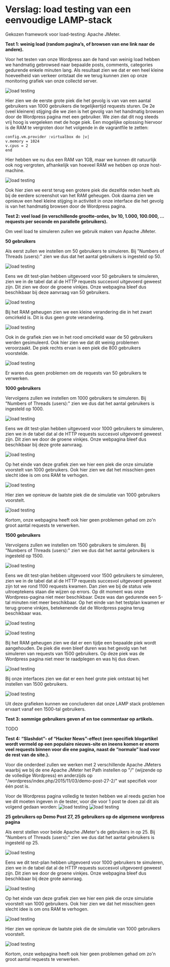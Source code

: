 # Verslag: load testing van een eenvoudige LAMP-stack #

Gekozen framework voor load-testing: Apache JMeter.


**Test 1: weinig load (random pagina’s, of browsen van ene link naar de andere).**

Voor het testen van onze Wordpress aan de hand van weinig load hebben we handmatig gebrowsed naar bepaalde posts, comments, categories gedurende enkele minuten lang. Als resultaat zien we dat er een heel kleine hoeveelheid van verkeer ontstaat die we terug kunnen zien op onze monitoring grafiek van onze collectd server. 

![load testing](https://github.com/HoGentTIN/ops3-g03/blob/master/deelopdracht01/Load-testing/load-testing-printscreens/browsen-load-memory.PNG)

Hier zien we de eerste grote piek die het gevolg is van van een aantal gebruikers van 1000 gebruikers die tegelijkertijd requests sturen. De 2e (veel kleinere) stijging die we zien is het gevolg van het handmatig browsen door de Wordpress pagina met een gebruiker. We zien dat dit nog steeds vrij hoog is vergeleken met de hoge piek. Een mogelijke oplossing hiervoor is de RAM te vergroten door het volgende in de vagrantfile te zetten:

    config.vm.provider :virtualbox do |v|
    v.memory = 1024 
    v.cpus = 2
    end

Hier hebben we nu dus een RAM van 1GB, maar we kunnen dit natuurlijk ook nog vergroten, afhankelijk van hoeveel RAM we hebben op onze host-machine.

![load testing](https://github.com/HoGentTIN/ops3-g03/blob/master/deelopdracht01/Load-testing/load-testing-printscreens/browsen-load.PNG)

Ook hier zien we eerst terug een grotere piek die dezelfde reden heeft als bij de eerdere screenshot van het RAM geheugen. Ook daarna zien we opnieuw een heel kleine stijging in activiteit in onze interface die het gevolg is van het handmatig browsen door de Wordpress pagina.

**Test 2: veel load (in verschillende grootte-ordes, bv 10, 1.000, 100.000, … requests per seconde en parallelle gebruikers).**

Om veel load te simuleren zullen we gebruik maken van Apache JMeter.

**50 gebruikers**

Als eerst zullen we instellen om 50 gebruikers te simuleren.
Bij "Numbers of Threads (users):" zien we dus dat het aantal gebruikers is ingesteld op 50.

![load testing](https://github.com/HoGentTIN/ops3-g03/blob/master/deelopdracht01/Load-testing/load-testing-printscreens/50-users.PNG)

Eens we dit test-plan hebben uitgevoerd voor 50 gebruikers te simuleren, zien we in de tabel dat al de HTTP requests succesvol uitgevoerd geweest zijn. Dit zien we door de groene vinkjes. Onze webpagina bleef dus beschikbaar bij deze aanvraag van 50 gebruikers.

![load testing](https://github.com/HoGentTIN/ops3-g03/blob/master/deelopdracht01/Load-testing/load-testing-printscreens/50-users-alles-slaagt.PNG)

Bij het RAM geheugen zien we een kleine verandering die in het zwart omcirkeld is. Dit is dus geen grote verandering.

![load testing](https://github.com/HoGentTIN/ops3-g03/blob/master/deelopdracht01/Load-testing/load-testing-printscreens/50-users-memory.PNG)

Ook in de grafiek zien we in het rood omcirkeld waar de 50 gebruikers werden gesimuleerd. Ook hier zien we dat dit weinig problemen veroorzaakt. De piek rechts ervan is een piek die 800 gebruikers voorstelde.

![load testing](https://github.com/HoGentTIN/ops3-g03/blob/master/deelopdracht01/Load-testing/load-testing-printscreens/50-users-interface.PNG)

Er waren dus geen problemen om de requests van 50 gebruikers te verwerken.

**1000 gebruikers**

Vervolgens zullen we instellen om 1000 gebruikers te simuleren.
Bij "Numbers of Threads (users):" zien we dus dat het aantal gebruikers is ingesteld op 1000.

![load testing](https://github.com/HoGentTIN/ops3-g03/blob/master/deelopdracht01/Load-testing/load-testing-printscreens/1000-users.PNG)

Eens we dit test-plan hebben uitgevoerd voor 1000 gebruikers te simuleren, zien we in de tabel dat al de HTTP requests succesvol uitgevoerd geweest zijn. Dit zien we door de groene vinkjes. Onze webpagina bleef dus beschikbaar bij deze grote aanvraag. 

![load testing](https://github.com/HoGentTIN/ops3-g03/blob/master/deelopdracht01/Load-testing/load-testing-printscreens/1000-users-alles-slaagt.PNG)

Op het einde van deze grafiek zien we hier een piek die onze simulatie voorstelt van 1000 gebruikers. Ook hier zien we dat het misschien geen slecht idee is om ons RAM te verhogen.

![load testing](https://github.com/HoGentTIN/ops3-g03/blob/master/deelopdracht01/Load-testing/load-testing-printscreens/1000-users-memory.PNG)

Hier zien we opnieuw de laatste piek die de simulatie van 1000 gebruikers voorstelt. 

![load testing](https://github.com/HoGentTIN/ops3-g03/blob/master/deelopdracht01/Load-testing/load-testing-printscreens/1000-users-interface.PNG)

Kortom, onze webpagina heeft ook hier geen problemen gehad om zo'n groot aantal requests te verwerken.

**1500 gebruikers**

Vervolgens zullen we instellen om 1500 gebruikers te simuleren.
Bij "Numbers of Threads (users):" zien we dus dat het aantal gebruikers is ingesteld op 1500.

![load testing](https://github.com/HoGentTIN/ops3-g03/blob/master/deelopdracht01/Load-testing/load-testing-printscreens/1500-users.PNG)

Eens we dit test-plan hebben uitgevoerd voor 1500 gebruikers te simuleren, zien we in de tabel dat al de HTTP requests succesvol uitgevoerd geweest zijn tot we rond 1100 requests kwamen. Dan zien we bij de status vele uitroeptekens staan die wijzen op errors. Op dit moment was onze Wordpress-pagina niet meer beschikbaar. Deze was dan gedurende een 5-tal minuten niet meer beschikbaar. Op het einde van het testplan kwamen er terug groene vinkjes, betekenende dat de Wordpress pagina terug beschikbaar was.

![load testing](https://github.com/HoGentTIN/ops3-g03/blob/master/deelopdracht01/Load-testing/load-testing-printscreens/1500-users-down.PNG)

![load testing](https://github.com/HoGentTIN/ops3-g03/blob/master/deelopdracht01/Load-testing/load-testing-printscreens/1500-users-end-terug-up.PNG)

Bij het RAM geheugen zien we dat er een tijdje een bepaalde piek wordt aangehouden. De piek die even bleef duren was het gevolg van het simuleren van requests van 1500 gebruikers. Op deze piek was de Wordpress pagina niet meer te raadplegen en was hij dus down.

![load testing](https://github.com/HoGentTIN/ops3-g03/blob/master/deelopdracht01/Load-testing/load-testing-printscreens/1500-users-memory.PNG)

Bij onze interfaces zien we dat er een heel grote piek ontstaat bij het instellen van 1500 gebruikers.

![load testing](https://github.com/HoGentTIN/ops3-g03/blob/master/deelopdracht01/Load-testing/load-testing-printscreens/1500-users-interface.PNG)

Uit deze grafieken kunnen we concluderen dat onze LAMP stack problemen ervaart vanaf een 1500-tal gebruikers.

**Test 3: sommige gebruikers geven af en toe commentaar op artikels.**

TODO



**Test 4: “Slashdot”- of “Hacker News”-effect (een specifiek blogartikel wordt vermeld op een populaire nieuws-site en ineens komen er enorm veel requests binnen voor die ene pagina, naast de “normale” load voor de rest van de site.).**

Voor die onderdeel zullen we werken met 2 verschillende Apache JMeters waarbij we bij de ene Apache JMeter het Path instellen op "/" (wijzende op de volledige Wordpress) en anderzijds op "/wordpress/index.php/2015/11/03/demo-post-27-2/" wat specifiek voor één post is. 

Voor de Wordpress pagina volledig te testen hebben we al reeds gezien hoe we dit moeten ingeven in de tester, voor die voor 1 post te doen zal dit als volgend gedaan worden:
![load testing](https://github.com/HoGentTIN/ops3-g03/blob/master/deelopdracht01/Load-testing/load-testing-printscreens/25-users-post-27.PNG)
![load testing](https://github.com/HoGentTIN/ops3-g03/blob/master/deelopdracht01/Load-testing/load-testing-printscreens/25-users-post-27-1.PNG)


**25 gebruikers op Demo Post 27, 25 gebruikers op de algemene wordpress pagina**

Als eerst stellen voor beide Apache JMeter's de gebruikers in op 25.
Bij "Numbers of Threads (users):" zien we dus dat het aantal gebruikers is ingesteld op 25.

![load testing](https://github.com/HoGentTIN/ops3-g03/blob/master/deelopdracht01/Load-testing/load-testing-printscreens/25-users.PNG)

Eens we dit test-plan hebben uitgevoerd voor 1000 gebruikers te simuleren, zien we in de tabel dat al de HTTP requests succesvol uitgevoerd geweest zijn. Dit zien we door de groene vinkjes. Onze webpagina bleef dus beschikbaar bij deze grote aanvraag. 

![load testing](https://github.com/HoGentTIN/ops3-g03/blob/master/deelopdracht01/Load-testing/load-testing-printscreens/1000-users-alles-slaagt.PNG)

Op het einde van deze grafiek zien we hier een piek die onze simulatie voorstelt van 1000 gebruikers. Ook hier zien we dat het misschien geen slecht idee is om ons RAM te verhogen.

![load testing](https://github.com/HoGentTIN/ops3-g03/blob/master/deelopdracht01/Load-testing/load-testing-printscreens/1000-users-memory.PNG)

Hier zien we opnieuw de laatste piek die de simulatie van 1000 gebruikers voorstelt. 

![load testing](https://github.com/HoGentTIN/ops3-g03/blob/master/deelopdracht01/Load-testing/load-testing-printscreens/1000-users-interface.PNG)

Kortom, onze webpagina heeft ook hier geen problemen gehad om zo'n groot aantal requests te verwerken.
